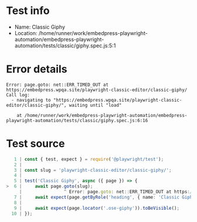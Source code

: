 # Test info

- Name: Classic Giphy
- Location: /home/runner/work/embedpress-playwright-automation/embedpress-playwright-automation/tests/classic/giphy.spec.js:5:1

# Error details

```
Error: page.goto: net::ERR_TIMED_OUT at https://embedpress.wpqa.site/playwright-classic-editor/classic-giphy/
Call log:
  - navigating to "https://embedpress.wpqa.site/playwright-classic-editor/classic-giphy/", waiting until "load"

    at /home/runner/work/embedpress-playwright-automation/embedpress-playwright-automation/tests/classic/giphy.spec.js:6:16
```

# Test source

```ts
   1 | const { test, expect } = require('@playwright/test');
   2 |
   3 | const slug = 'playwright-classic-editor/classic-giphy/';
   4 |
   5 | test('Classic Giphy', async ({ page }) => {
>  6 |     await page.goto(slug);
     |                ^ Error: page.goto: net::ERR_TIMED_OUT at https://embedpress.wpqa.site/playwright-classic-editor/classic-giphy/
   7 |     await expect(page.getByRole('heading', { name: 'Classic Giphy' })).toBeVisible();
   8 |
   9 |     await expect(page.locator('.ose-giphy')).toBeVisible();
  10 | });
```